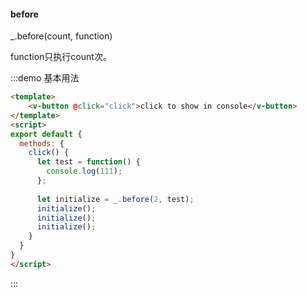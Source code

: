 #### before

_.before(count, function) 

function只执行count次。

:::demo 基本用法
```html
<template>
    <v-button @click="click">click to show in console</v-button>
</template>
<script>
export default {
  methods: {
    click() {
      let test = function() {
        console.log(111);
      };
      
      let initialize = _.before(2, test);
      initialize();
      initialize();
      initialize();
    }
  }
}
</script>
```
:::
